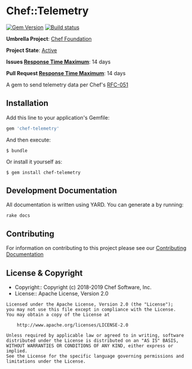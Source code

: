 # Chef::Telemetry

[![Gem Version](https://badge.fury.io/rb/chef-telemetry.svg)](https://rubygems.org/gems/chef-telemetry)
[![Build status](https://badge.buildkite.com/7eede2e516f4a2db2fa0091f39f60da51dd44d37e27fab9fc2.svg?branch=master)](https://buildkite.com/chef-oss/chef-chef-telemetry-master-verify)

**Umbrella Project**: [Chef Foundation](https://github.com/chef/chef-oss-practices/blob/master/projects/chef-foundation.md)

**Project State**: [Active](https://github.com/chef/chef-oss-practices/blob/master/repo-management/repo-states.md#active)

**Issues [Response Time Maximum](https://github.com/chef/chef-oss-practices/blob/master/repo-management/repo-states.md)**: 14 days

**Pull Request [Response Time Maximum](https://github.com/chef/chef-oss-practices/blob/master/repo-management/repo-states.md)**: 14 days

A gem to send telemetry data per Chef's [RFC-051](https://github.com/chef/chef-rfc/blob/master/rfc051-telemetry.md)

## Installation

Add this line to your application's Gemfile:

```ruby
gem 'chef-telemetry'
```

And then execute:

    $ bundle

Or install it yourself as:

    $ gem install chef-telemetry

## Development Documentation

All documentation is written using YARD. You can generate a by running:

```shell
rake docs
```

## Contributing

For information on contributing to this project please see our [Contributing Documentation](https://github.com/chef/chef/blob/master/CONTRIBUTING.md)

## License & Copyright

- Copyright:: Copyright (c) 2018-2019 Chef Software, Inc.
- License:: Apache License, Version 2.0

```text
Licensed under the Apache License, Version 2.0 (the "License");
you may not use this file except in compliance with the License.
You may obtain a copy of the License at

    http://www.apache.org/licenses/LICENSE-2.0

Unless required by applicable law or agreed to in writing, software
distributed under the License is distributed on an "AS IS" BASIS,
WITHOUT WARRANTIES OR CONDITIONS OF ANY KIND, either express or implied.
See the License for the specific language governing permissions and
limitations under the License.
```
